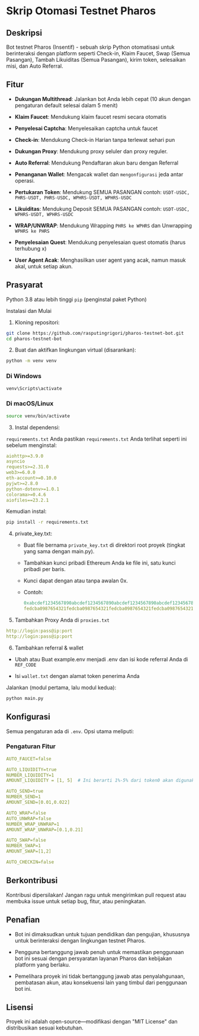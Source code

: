 # Skrip Otomasi Testnet Pharos

## Deskripsi
Bot testnet Pharos (Insentif) - sebuah skrip Python otomatisasi untuk berinteraksi dengan platform seperti Check-in, Klaim Faucet, Swap (Semua Pasangan), Tambah Likuiditas (Semua Pasangan), kirim token, selesaikan misi, dan Auto Referral.

## Fitur
- **Dukungan Multithread**: Jalankan bot Anda lebih cepat (10 akun dengan pengaturan default selesai dalam 5 menit)

- **Klaim Faucet**: Mendukung klaim faucet resmi secara otomatis

- **Penyelesai Captcha**: Menyelesaikan captcha untuk faucet

- **Check-in**: Mendukung Check-in Harian tanpa terlewat sehari pun

- **Dukungan Proxy**: Mendukung proxy seluler dan proxy reguler.

- **Auto Referral**: Mendukung Pendaftaran akun baru dengan Referral

- **Penanganan Wallet**: Mengacak wallet dan `mengonfigurasi` jeda antar operasi.

- **Pertukaran Token**: Mendukung SEMUA PASANGAN contoh: `USDT-USDC, PHRS-USDT, PHRS-USDC, WPHRS-USDT, WPHRS-USDC`

- **Likuiditas**: Mendukung Deposit SEMUA PASANGAN contoh: `USDT-USDC, WPHRS-USDT, WPHRS-USDC`

- **WRAP/UNWRAP**: Mendukung Wrapping `PHRS ke WPHRS` dan Unwrapping `WPHRS ke PHRS`

- **Penyelesaian Quest**: Mendukung penyelesaian quest otomatis (harus terhubung x)

- **User Agent Acak**: Menghasilkan user agent yang acak, namun masuk akal, untuk setiap akun.

## Prasyarat
Python 3.8 atau lebih tinggi
`pip` (penginstal paket Python)

Instalasi dan Mulai
1. Kloning repositori:
```bash
git clone https://github.com/rasputingrigori/pharos-testnet-bot.git
cd pharos-testnet-bot
```
2. Buat dan aktifkan lingkungan virtual (disarankan):
```bash
python -m venv venv
```
### Di Windows
```bash
venv\Scripts\activate
```
### Di macOS/Linux
```bash
source venv/bin/activate
```

3. Instal dependensi:

`requirements.txt` Anda pastikan `requirements.txt` Anda terlihat seperti ini sebelum menginstal:
```yaml
aiohttp>=3.9.0
asyncio
requests>=2.31.0
web3>=6.0.0
eth-account>=0.10.0
pyjwt>=2.8.0
python-dotenv>=1.0.1
colorama>=0.4.6
aiofiles==23.2.1
```

Kemudian instal:
```bash
pip install -r requirements.txt
```

4. private_key.txt:

    - Buat file bernama `private_key.txt` di direktori root proyek (tingkat yang sama dengan main.py).

    - Tambahkan kunci pribadi Ethereum Anda ke file ini, satu kunci pribadi per baris.

    - Kunci dapat dengan atau tanpa awalan 0x.

    - Contoh:
        ```yaml
        0xabcdef1234567890abcdef1234567890abcdef1234567890abcdef1234567890
        fedcba0987654321fedcba0987654321fedcba0987654321fedcba0987654321
        ```

5. Tambahkan Proxy Anda di `proxies.txt`
```yaml
http://login:pass@ip:port
http://login:pass@ip:port
```

6. Tambahkan referral & wallet

- Ubah atau Buat example.env menjadi .env dan isi kode referral Anda di `REF_CODE`

- Isi `wallet.txt` dengan alamat token penerima Anda

Jalankan (modul pertama, lalu modul kedua):
```bash
python main.py
```

## Konfigurasi
Semua pengaturan ada di `.env`. Opsi utama meliputi:

### Pengaturan Fitur
```yaml
AUTO_FAUCET=false

AUTO_LIQUIDITY=true
NUMBER_LIQUIDITY=1
AMOUNT_LIQUIDITY = [1, 5]  # Ini berarti 1%-5% dari token0 akan digunakan

AUTO_SEND=true
NUMBER_SEND=1
AMOUNT_SEND=[0.01,0.022]

AUTO_WRAP=false
AUTO_UNWRAP=false
NUMBER_WRAP_UNWRAP=1
AMOUNT_WRAP_UNWRAP=[0.1,0.21]

AUTO_SWAP=false
NUMBER_SWAP=1
AMOUNT_SWAP=[1,2]

AUTO_CHECKIN=false
```

## Berkontribusi
Kontribusi dipersilakan! Jangan ragu untuk mengirimkan pull request atau membuka issue untuk setiap bug, fitur, atau peningkatan.

## Penafian
- Bot ini dimaksudkan untuk tujuan pendidikan dan pengujian, khususnya untuk berinteraksi dengan lingkungan testnet Pharos.

- Pengguna bertanggung jawab penuh untuk memastikan penggunaan bot ini sesuai dengan persyaratan layanan Pharos dan kebijakan platform yang berlaku.

- Pemelihara proyek ini tidak bertanggung jawab atas penyalahgunaan, pembatasan akun, atau konsekuensi lain yang timbul dari penggunaan bot ini.

## Lisensi
Proyek ini adalah open-source—modifikasi dengan "MIT License" dan distribusikan sesuai kebutuhan.